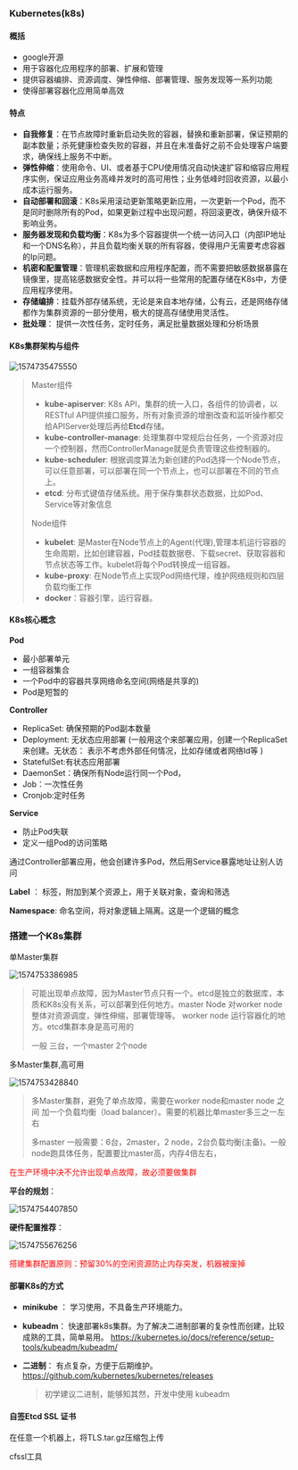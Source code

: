 ### Kubernetes(k8s)

#### 概括

* google开源
* 用于容器化应用程序的部署、扩展和管理
* 提供容器编排、资源调度、弹性伸缩、部署管理、服务发现等一系列功能
* 使得部署容器化应用简单高效



#### 特点

* **自我修复**：在节点故障时重新启动失败的容器，替换和重新部署，保证预期的副本数量；杀死健康检查失败的容器，并且在未准备好之前不会处理客户端要求，确保线上服务不中断。
* **弹性伸缩**：使用命令、UI、或者基于CPU使用情况自动快速扩容和缩容应用程序实例，保证应用业务高峰并发时的高可用性；业务低峰时回收资源，以最小成本运行服务。
* **自动部署和回滚**：K8s采用滚动更新策略更新应用，一次更新一个Pod，而不是同时删除所有的Pod，如果更新过程中出现问题，将回滚更改，确保升级不影响业务。
* **服务器发现和负载均衡**：K8s为多个容器提供一个统一访问入口（内部IP地址和一个DNS名称），并且负载均衡关联的所有容器，使得用户无需要考虑容器的Ip问题。
* **机密和配置管理**：管理机密数据和应用程序配置，而不需要把敏感数据暴露在镜像里，提高铭感数据安全性。并可以将一些常用的配置存储在K8s中，方便应用程序使用。
* **存储编排**：挂载外部存储系统，无论是来自本地存储，公有云，还是网络存储都作为集群资源的一部分使用，极大的提高存储使用灵活性。
* **批处理**： 提供一次性任务，定时任务，满足批量数据处理和分析场景





#### K8s集群架构与组件

![1574735475550](markdownImage\1574735475550.png)

> Master组件
>
> * **kube-apiserver**: K8s API，集群的统一入口，各组件的协调者，以RESTful API提供接口服务，所有对象资源的增删改查和监听操作都交给APIServer处理后再给**Etcd**存储。
> * **kube-controller-manage**: 处理集群中常规后台任务，一个资源对应一个控制器，然而ControllerManage就是负责管理这些控制器的。
> * **kube-scheduler**: 根据调度算法为新创建的Pod选择一个Node节点，可以任意部署，可以部署在同一个节点上，也可以部署在不同的节点上。
> * **etcd**:  分布式键值存储系统。用于保存集群状态数据，比如Pod、Service等对象信息
>
> Node组件
>
> * **kubelet**: 是Master在Node节点上的Agent(代理),管理本机运行容器的生命周期，比如创建容器，Pod挂载数据卷、下载secret、获取容器和节点状态等工作。kubelet将每个Pod转换成一组容器。
> * **kube-proxy**: 在Node节点上实现Pod网络代理，维护网络规则和四层负载均衡工作
> * **docker**：容器引擎，运行容器。



#### K8s核心概念

 **Pod**

* 最小部署单元
* 一组容器集合
* 一个Pod中的容器共享网络命名空间(网络是共享的)
* Pod是短暂的

**Controller**

* ReplicaSet: 确保预期的Pod副本数量
* Deployment: 无状态应用部署 (一般用这个来部署应用，创建一个ReplicaSet来创建。无状态： 表示不考虑外部任何情况，比如存储或者网络Id等 )
* StatefulSet:有状态应用部署
* DaemonSet：确保所有Node运行同一个Pod， 
* Job：一次性任务
* Cronjob:定时任务

**Service**

* 防止Pod失联
* 定义一组Pod的访问策略

通过Controller部署应用，他会创建许多Pod，然后用Service暴露地址让别人访问

**Label** ： 标签，附加到某个资源上，用于关联对象，查询和筛选

**Namespace**: 命名空间，将对象逻辑上隔离。这是一个逻辑的概念



### 搭建一个K8s集群

单Master集群

![1574753386985](markdownImage\1574753386985.png)



> 可能出现单点故障，因为Master节点只有一个。etcd是独立的数据库，本质和K8s没有关系，可以部署到任何地方。master Node 对worker node 整体对资源调度，弹性伸缩，部署管理等。 worker node  运行容器化的地方。etcd集群本身是高可用的
>
> 一般 三台，一个master 2个node





多Master集群,高可用

![1574753428840](markdownImage\1574753428840.png)



> 多Master集群，避免了单点故障，需要在worker node和master node 之间 加一个负载均衡（load balancer）。需要的机器比单master多三之一左右
>
> 多master 一般需要：6台，2master，2 node，2台负载均衡(主备)。一般node跑具体任务，配置要比master高，内存4倍左右， 

<font color="red">在生产环境中决不允许出现单点故障，故必须要做集群</font>

**平台的规划**：

![1574754407850](markdownImage\1574754407850.png)



**硬件配置推荐**：

![1574755676256](markdownImage\1574755676256.png)

<font color="red">搭建集群配置原则：预留30%的空闲资源防止内存突发，机器被废掉</font>



#### 部署K8s的方式

* **minikube** ： 学习使用，不具备生产环境能力。

* **kubeadm**： 快速部署k8s集群。为了解决二进制部署的复杂性而创建，比较成熟的工具，简单易用。 https://kubernetes.io/docs/reference/setup-tools/kubeadm/kubeadm/ 

* **二进制**： 有点复杂，方便于后期维护。 https://github.com/kubernetes/kubernetes/releases 

  > 初学建议二进制，能够知其然，开发中使用 kubeadm

#### 自签Etcd SSL 证书

在任意一个机器上，将TLS.tar.gz压缩包上传

cfssl工具



































